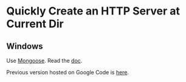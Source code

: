 # Quickly Create an HTTP Server at Current Dir

## Windows

Use [Mongoose](https://www.cesanta.com/products/binary). Read the [doc](https://docs.cesanta.com/mongoose_binary/master/).

Previous version hosted on Google Code is [here](https://code.google.com/archive/p/mongoose/).
